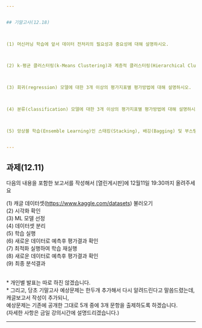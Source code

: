 ```yaml
---


## 기말고사(12.18)

 

(1) 머신러닝 학습에 앞서 데이터 전처리의 필요성과 중요성에 대해 설명하시오.

 

(2) k-평균 클러스터링(k-Means Clustering)과 계층적 클러스터링(Hierarchical Clustering)의 차이점을 설명하시오.

 

(3) 회귀(regression) 모델에 대한 3개 이상의 평가지표별 평가방법에 대해 설명하시오.

 

(4) 분류(classification) 모델에 대한 3개 이상의 평가지표별 평가방법에 대해 설명하시오.

 

(5) 앙상블 학습(Ensemble Learning)인 스태킹(Stacking), 배깅(Bagging) 및 부스팅(Boosting) 수행 방법에 대해 설명하시오.


---
```



## 과제(12.11)

다음의 내용을 포함한 보고서를 작성해서 [열린게시판]에 12월11일 19:30까지 올려주세요<br>

(1) 캐글 데이터셋(https://www.kaggle.com/datasets) 불러오기<br>
(2) 시각화 확인<br>
(3) ML 모델 선정<br>
(4) 데이터셋 분리<br>
(5) 학습 실행<br>
(6) 새로운 데이터로 예측후 평가결과 확인<br>
(7) 최적화 실행하여 학습 재실행<br>
(8) 새로운 데이터로 예측후 평가결과 확인<br>
(9) 최종 분석결과<br>

<br> 
* 개인별 발표는 따로 하진 않겠습니다.<br>
* 그리고, 당초 기말고사 예상문제는 한두개 추가해서 다시 알려드린다고 말씀드렸는데, 캐글보고서 작성이 추가되니,<br>
   예상문제는 기존에 공개한 그대로 5개 중에 3개 문항을 출제하도록 하겠습니다.<br>
   (자세한 사항은 금일 강의시간에 설명드리겠습니다.)<br>


---
